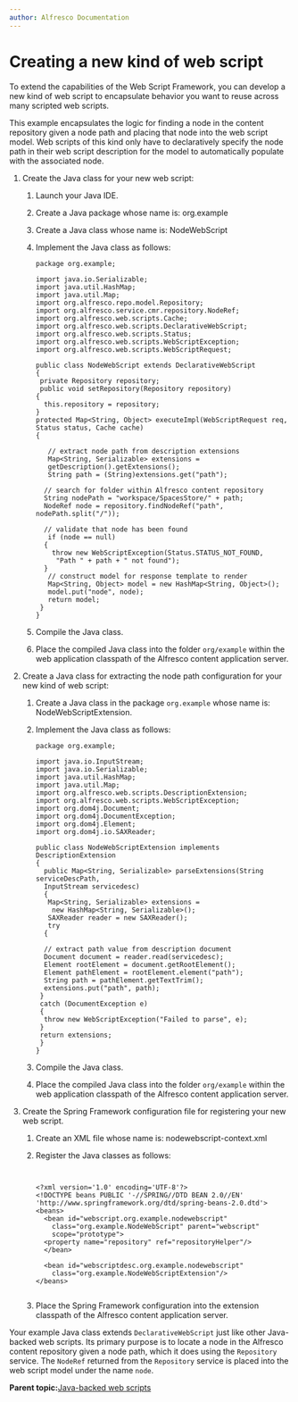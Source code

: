 ```yaml
---
author: Alfresco Documentation
---
```


# Creating a new kind of web script

To extend the capabilities of the Web Script Framework, you can develop a new kind of web script to encapsulate behavior you want to reuse across many scripted web scripts.

This example encapsulates the logic for finding a node in the content repository given a node path and placing that node into the web script model. Web scripts of this kind only have to declaratively specify the node path in their web script description for the model to automatically populate with the associated node.

1.  Create the Java class for your new web script:

    1.  Launch your Java IDE.

    2.  Create a Java package whose name is: org.example

    3.  Create a Java class whose name is: NodeWebScript

    4.  Implement the Java class as follows:

        ```
        package org.example;
        
        import java.io.Serializable;
        import java.util.HashMap;
        import java.util.Map;
        import org.alfresco.repo.model.Repository;
        import org.alfresco.service.cmr.repository.NodeRef;
        import org.alfresco.web.scripts.Cache;
        import org.alfresco.web.scripts.DeclarativeWebScript;
        import org.alfresco.web.scripts.Status;
        import org.alfresco.web.scripts.WebScriptException;
        import org.alfresco.web.scripts.WebScriptRequest;
        
        public class NodeWebScript extends DeclarativeWebScript
        {
         private Repository repository;
         public void setRepository(Repository repository)
        {
          this.repository = repository;
        }
        protected Map<String, Object> executeImpl(WebScriptRequest req,
        Status status, Cache cache)
        {
        
           // extract node path from description extensions
           Map<String, Serializable> extensions =
           getDescription().getExtensions();
           String path = (String)extensions.get("path");
        
          // search for folder within Alfresco content repository
          String nodePath = "workspace/SpacesStore/" + path;
          NodeRef node = repository.findNodeRef("path", nodePath.split("/"));
           
          // validate that node has been found
           if (node == null)
          {
            throw new WebScriptException(Status.STATUS_NOT_FOUND,
             "Path " + path + " not found");
          }
           // construct model for response template to render
           Map<String, Object> model = new HashMap<String, Object>();
           model.put("node", node);
           return model;
         }
        }
        ```

    5.  Compile the Java class.

    6.  Place the compiled Java class into the folder `org/example` within the web application classpath of the Alfresco content application server.

2.  Create a Java class for extracting the node path configuration for your new kind of web script:

    1.  Create a Java class in the package `org.example` whose name is: NodeWebScriptExtension.

    2.  Implement the Java class as follows:

        ```
        package org.example;
        
        import java.io.InputStream;
        import java.io.Serializable;
        import java.util.HashMap;
        import java.util.Map;
        import org.alfresco.web.scripts.DescriptionExtension;
        import org.alfresco.web.scripts.WebScriptException;
        import org.dom4j.Document;
        import org.dom4j.DocumentException;
        import org.dom4j.Element;
        import org.dom4j.io.SAXReader;
        
        public class NodeWebScriptExtension implements DescriptionExtension
        {
          public Map<String, Serializable> parseExtensions(String serviceDescPath,
          InputStream servicedesc)
          {
           Map<String, Serializable> extensions =
            new HashMap<String, Serializable>();
           SAXReader reader = new SAXReader();
           try
          {
        
          // extract path value from description document
          Document document = reader.read(servicedesc);
          Element rootElement = document.getRootElement();
          Element pathElement = rootElement.element("path");
          String path = pathElement.getTextTrim();
          extensions.put("path", path);
         }
         catch (DocumentException e)
         {
          throw new WebScriptException("Failed to parse", e);
         }
         return extensions;
         }
        }
        ```

    3.  Compile the Java class.

    4.  Place the compiled Java class into the folder `org/example` within the web application classpath of the Alfresco content application server.

3.  Create the Spring Framework configuration file for registering your new web script.

    1.  Create an XML file whose name is: nodewebscript-context.xml

    2.  Register the Java classes as follows:

        ```
        
                        
        <?xml version='1.0' encoding='UTF-8'?>
        <!DOCTYPE beans PUBLIC '-//SPRING//DTD BEAN 2.0//EN'
        'http://www.springframework.org/dtd/spring-beans-2.0.dtd'>
        <beans>
          <bean id="webscript.org.example.nodewebscript"
            class="org.example.NodeWebScript" parent="webscript"
            scope="prototype">
          <property name="repository" ref="repositoryHelper"/>
          </bean>
        
          <bean id="webscriptdesc.org.example.nodewebscript"
            class="org.example.NodeWebScriptExtension"/>
        </beans>
        
        
        ```

    3.  Place the Spring Framework configuration into the extension classpath of the Alfresco content application server.


Your example Java class extends `DeclarativeWebScript` just like other Java-backed web scripts. Its primary purpose is to locate a node in the Alfresco content repository given a node path, which it does using the `Repository` service. The `NodeRef` returned from the `Repository` service is placed into the web script model under the name `node`.

**Parent topic:**[Java-backed web scripts](../concepts/ws-folderListing-JavaBacked-create.md)

